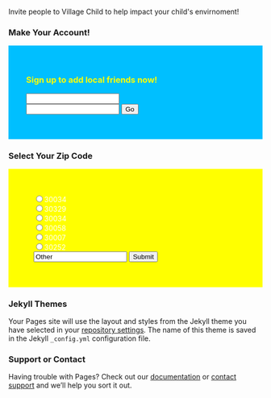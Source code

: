  Invite people to Village Child to help impact your child's envirnoment! 

### Make Your Account!
<div style="background-color:deepSkyBlue; color:yellow; padding:35px;">
            <h3> <p><strong>Sign up to add local friends now!</strong></p> </h3>
            <form>
            <input type="text" name="name"/> <br/>
            <input type="password" name="password" />
            <input type="submit" value="Go" />
            </form> 
        </div>

###  Select Your Zip Code


<div style="background-color:yellow; color:white; padding:50px;">
<input type="radio" name="zip" value="other" />30034 <br />
<input type="radio" name="zip" value="other" />30329 <br />
<input type="radio" name="zip" value="other" />30034 <br />
<input type="radio" name="zip" value="other" />30058 <br />
<input type="radio" name="zip" value="other" />30007 <br />
<input type="radio" name="zip" value="other" />30252 <br />
<input type="text" name="zip" value="Other"  />
<input type="submit" value="Submit" />
</div>




### Jekyll Themes

Your Pages site will use the layout and styles from the Jekyll theme you have selected in your [repository settings](https://github.com/JordanGastion1/Village-child/settings). The name of this theme is saved in the Jekyll `_config.yml` configuration file.

### Support or Contact

Having trouble with Pages? Check out our [documentation](https://help.github.com/categories/github-pages-basics/) or [contact support](https://github.com/contact) and we’ll help you sort it out.
